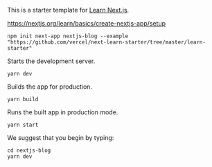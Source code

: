 This is a starter template for [Learn Next.js](https://nextjs.org/learn).

https://nextjs.org/learn/basics/create-nextjs-app/setup

```
npm init next-app nextjs-blog --example "https://github.com/vercel/next-learn-starter/tree/master/learn-starter"
```

Starts the development server.
    
    yarn dev

Builds the app for production.

    yarn build

Runs the built app in production mode.

    yarn start

We suggest that you begin by typing:

    cd nextjs-blog
    yarn dev
